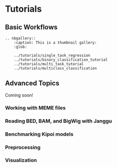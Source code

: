 # Tutorials

## Basic Workflows

```{eval-rst}
.. nbgallery::
    :caption: This is a thumbnail gallery:
    :glob:

    ../tutorials/single_task_regression
    ../tutorials/binary_classification_tutorial
    ../tutorials/multi_task_tutorial
    ../tutorials/multiclass_classification
```

## Advanced Topics

Coming soon!

### Working with MEME files

### Reading BED, BAM, and BigWig with Janggu

### Benchmarking Kipoi models

### Preprocessing

### Visualization
